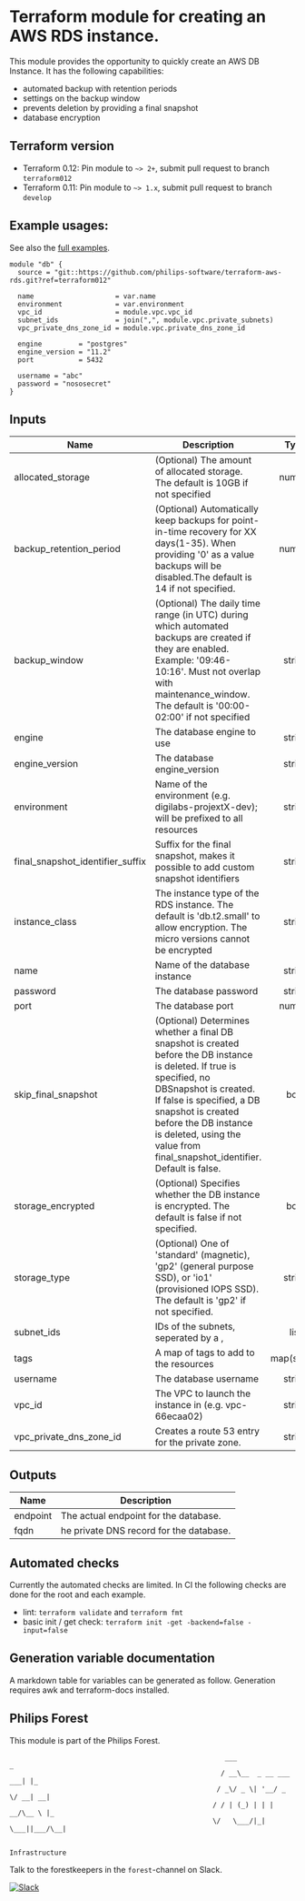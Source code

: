 # Terraform module for creating an AWS RDS instance.

This module provides the opportunity to quickly create an AWS DB Instance.
It has the following capabilities:

- automated backup with retention periods
- settings on the backup window
- prevents deletion by providing a final snapshot
- database encryption


## Terraform version

- Terraform 0.12: Pin module to `~> 2+`, submit pull request to branch `terraform012`
- Terraform 0.11: Pin module to `~> 1.x`, submit pull request to branch `develop`


## Example usages:
See also the [full examples](./examples).

```
module "db" {
  source = "git::https://github.com/philips-software/terraform-aws-rds.git?ref=terraform012"

  name                    = var.name
  environment             = var.environment
  vpc_id                  = module.vpc.vpc_id
  subnet_ids              = join(",", module.vpc.private_subnets)
  vpc_private_dns_zone_id = module.vpc.private_dns_zone_id

  engine         = "postgres"
  engine_version = "11.2"
  port           = 5432

  username = "abc"
  password = "nososecret"
}

```

## Inputs

| Name | Description | Type | Default | Required |
|------|-------------|:----:|:-----:|:-----:|
| allocated\_storage | (Optional) The amount of allocated storage. The default is 10GB if not specified | number | `"10"` | no |
| backup\_retention\_period | (Optional) Automatically keep backups for point-in-time recovery for XX days(1-35). When providing '0' as a value backups will be disabled.The default is 14 if not specified. | number | `"7"` | no |
| backup\_window | (Optional) The daily time range (in UTC) during which automated backups are created if they are enabled. Example: '09:46-10:16'. Must not overlap with maintenance_window. The default is '00:00-02:00' if not specified | string | `"00:00-02:00"` | no |
| engine | The database engine to use | string | n/a | yes |
| engine\_version | The database engine_version | string | n/a | yes |
| environment | Name of the environment (e.g. digilabs-projextX-dev); will be prefixed to all resources | string | n/a | yes |
| final\_snapshot\_identifier\_suffix | Suffix for the final snapshot, makes it possible to add custom snapshot identifiers | string | `"-final-snapshot"` | no |
| instance\_class | The instance type of the RDS instance. The default is 'db.t2.small' to allow encryption. The micro versions cannot be encrypted | string | `"db.t2.small"` | no |
| name | Name of the database instance | string | n/a | yes |
| password | The database password | string | n/a | yes |
| port | The database port | number | n/a | yes |
| skip\_final\_snapshot | (Optional) Determines whether a final DB snapshot is created before the DB instance is deleted. If true is specified, no DBSnapshot is created. If false is specified, a DB snapshot is created before the DB instance is deleted, using the value from final_snapshot_identifier. Default is false. | bool | `"false"` | no |
| storage\_encrypted | (Optional) Specifies whether the DB instance is encrypted. The default is false if not specified. | bool | `"true"` | no |
| storage\_type | (Optional) One of 'standard' (magnetic), 'gp2' (general purpose SSD), or 'io1' (provisioned IOPS SSD). The default is 'gp2' if not specified. | string | `"gp2"` | no |
| subnet\_ids | IDs of the subnets, seperated by a , | list | n/a | yes |
| tags | A map of tags to add to the resources | map(string) | `<map>` | no |
| username | The database username | string | n/a | yes |
| vpc\_id | The VPC to launch the instance in (e.g. vpc-66ecaa02) | string | n/a | yes |
| vpc\_private\_dns\_zone\_id | Creates a route 53 entry for the private zone. | string | n/a | yes |

## Outputs

| Name | Description |
|------|-------------|
| endpoint | The actual endpoint for the database. |
| fqdn | he private DNS record for the database. |

## Automated checks
Currently the automated checks are limited. In CI the following checks are done for the root and each example.
- lint: `terraform validate` and `terraform fmt`
- basic init / get check: `terraform init -get -backend=false -input=false`

## Generation variable documentation
A markdown table for variables can be generated as follow. Generation requires awk and terraform-docs installed.

## Philips Forest

This module is part of the Philips Forest.

```
                                                     ___                   _
                                                    / __\__  _ __ ___  ___| |_
                                                   / _\/ _ \| '__/ _ \/ __| __|
                                                  / / | (_) | | |  __/\__ \ |_
                                                  \/   \___/|_|  \___||___/\__|  

                                                                 Infrastructure
```

Talk to the forestkeepers in the `forest`-channel on Slack.

[![Slack](https://philips-software-slackin.now.sh/badge.svg)](https://philips-software-slackin.now.sh)

